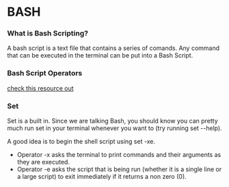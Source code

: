 # BASH

### What is Bash Scripting?

A bash script is a text file that contains a series of comands. Any command that can be executed in the terminal can be put into a Bash Script.


### Bash Script Operators

[check this resource out](https://tldp.org/LDP/abs/html/comparison-ops.html)


### Set

Set is a built in. Since we are talking Bash, you should know you can pretty much run set in your terminal whenever you want to (try running set --help).

A good idea is to begin the shell script using set -xe. 
* Operator -x asks the terminal to print commands and their arguments as they are executed.
* Operator -e asks the script that is being run (whether it is a single line or a large script) to exit immediately if it returns a non zero (0).